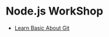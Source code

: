 # Node.js WorkShop

* [Learn Basic About Git](https://github.com/gobeam/Node-workshop/blob/master/)
